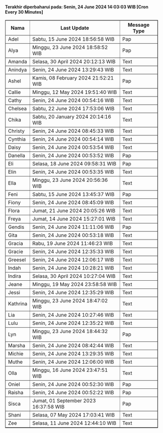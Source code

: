 #### Terakhir diperbaharui pada: Senin, 24 June 2024 14:03:03 WIB [Cron Every 30 Minutes]

<table border='1'><tr><th>Nama</th><th>Last Update</th><th>Message Type</th></tr><tr><td>Adel</td><td>Sabtu, 15 June 2024 18:56:58 WIB</td><td>Pap</td></tr><tr><td>Alya</td><td>Minggu, 23 June 2024 18:58:52 WIB</td><td>Pap</td></tr><tr><td>Amanda</td><td>Selasa, 30 April 2024 20:12:13 WIB</td><td>Text</td></tr><tr><td>Anindya</td><td>Senin, 24 June 2024 13:29:43 WIB</td><td>Text</td></tr><tr><td>Ashel</td><td>Kamis, 08 February 2024 21:52:21 WIB</td><td>Pap</td></tr><tr><td>Callie</td><td>Minggu, 12 May 2024 19:51:40 WIB</td><td>Text</td></tr><tr><td>Cathy</td><td>Senin, 24 June 2024 00:54:16 WIB</td><td>Text</td></tr><tr><td>Chelsea</td><td>Sabtu, 22 June 2024 17:53:06 WIB</td><td>Text</td></tr><tr><td>Chika</td><td>Sabtu, 20 January 2024 20:14:16 WIB</td><td>Text</td></tr><tr><td>Christy</td><td>Senin, 24 June 2024 08:45:33 WIB</td><td>Text</td></tr><tr><td>Cynthia</td><td>Senin, 24 June 2024 00:54:14 WIB</td><td>Text</td></tr><tr><td>Daisy</td><td>Senin, 24 June 2024 00:53:54 WIB</td><td>Text</td></tr><tr><td>Danella</td><td>Senin, 24 June 2024 00:53:52 WIB</td><td>Pap</td></tr><tr><td>Eli</td><td>Selasa, 18 June 2024 09:58:31 WIB</td><td>Pap</td></tr><tr><td>Elin</td><td>Senin, 24 June 2024 00:53:35 WIB</td><td>Text</td></tr><tr><td>Ella</td><td>Minggu, 23 June 2024 20:56:36 WIB</td><td>Text</td></tr><tr><td>Feni</td><td>Sabtu, 15 June 2024 13:45:37 WIB</td><td>Pap</td></tr><tr><td>Fiony</td><td>Senin, 24 June 2024 08:45:09 WIB</td><td>Text</td></tr><tr><td>Flora</td><td>Jumat, 21 June 2024 20:05:26 WIB</td><td>Text</td></tr><tr><td>Freya</td><td>Jumat, 14 June 2024 15:27:01 WIB</td><td>Text</td></tr><tr><td>Gendis</td><td>Senin, 24 June 2024 11:11:06 WIB</td><td>Pap</td></tr><tr><td>Gita</td><td>Senin, 24 June 2024 00:53:18 WIB</td><td>Text</td></tr><tr><td>Gracia</td><td>Rabu, 19 June 2024 11:46:23 WIB</td><td>Text</td></tr><tr><td>Gracie</td><td>Senin, 24 June 2024 12:35:33 WIB</td><td>Text</td></tr><tr><td>Greesel</td><td>Senin, 24 June 2024 12:06:17 WIB</td><td>Text</td></tr><tr><td>Indah</td><td>Senin, 24 June 2024 10:28:21 WIB</td><td>Text</td></tr><tr><td>Indira</td><td>Selasa, 30 April 2024 10:27:04 WIB</td><td>Text</td></tr><tr><td>Jeane</td><td>Minggu, 19 May 2024 23:58:58 WIB</td><td>Text</td></tr><tr><td>Jessi</td><td>Senin, 24 June 2024 12:35:29 WIB</td><td>Text</td></tr><tr><td>Kathrina</td><td>Minggu, 23 June 2024 18:47:02 WIB</td><td>Text</td></tr><tr><td>Lia</td><td>Senin, 24 June 2024 10:27:46 WIB</td><td>Text</td></tr><tr><td>Lulu</td><td>Senin, 24 June 2024 12:35:22 WIB</td><td>Text</td></tr><tr><td>Lyn</td><td>Minggu, 23 June 2024 18:44:32 WIB</td><td>Pap</td></tr><tr><td>Marsha</td><td>Senin, 24 June 2024 08:42:44 WIB</td><td>Text</td></tr><tr><td>Michie</td><td>Senin, 24 June 2024 13:29:35 WIB</td><td>Text</td></tr><tr><td>Muthe</td><td>Senin, 24 June 2024 12:06:00 WIB</td><td>Text</td></tr><tr><td>Olla</td><td>Minggu, 16 June 2024 23:47:51 WIB</td><td>Text</td></tr><tr><td>Oniel</td><td>Senin, 24 June 2024 00:52:30 WIB</td><td>Pap</td></tr><tr><td>Raisha</td><td>Senin, 24 June 2024 00:52:22 WIB</td><td>Pap</td></tr><tr><td>Sisca</td><td>Jumat, 01 September 2023 16:37:58 WIB</td><td>Pap</td></tr><tr><td>Shani</td><td>Selasa, 07 May 2024 17:03:41 WIB</td><td>Text</td></tr><tr><td>Zee</td><td>Selasa, 11 June 2024 12:44:10 WIB</td><td>Text</td></tr></table>